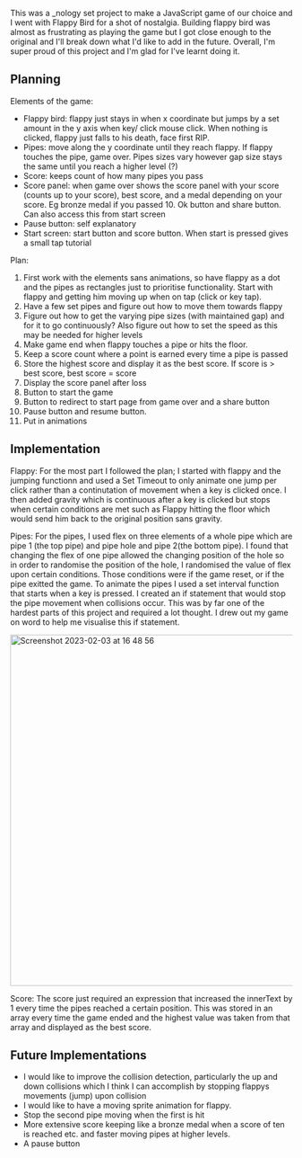 This was a _nology set project to make a JavaScript game of our choice and I went with Flappy Bird for a shot of nostalgia. Building flappy bird was almost as frustrating as playing the game but I got close enough to the original and I'll break down what I'd like to add in the future. Overall, I'm super proud of this project and I'm glad for I've learnt doing it.

Planning
--------

Elements of the game:
- Flappy bird: flappy just stays in when x coordinate but jumps by a set amount in the y axis when key/ click mouse click. When nothing is clicked, flappy just falls to his death, face first RIP.
- Pipes: move along the y coordinate until they reach flappy. If flappy touches the pipe, game over. Pipes sizes vary however gap size stays the same until you reach a higher level (?)
- Score: keeps count of how many pipes you pass 
- Score panel: when game over shows the score panel with your score (counts up to your score), best score, and a medal depending on your score. Eg bronze medal if you passed 10. Ok button and share button. Can also access this from start screen
- Pause button: self explanatory
- Start screen: start button and score button. When start is pressed gives a small tap tutorial


Plan:
1. First work with the elements sans animations, so have flappy as a dot and the pipes as rectangles just to prioritise functionality. Start with flappy and getting him moving up when on tap (click or key tap).
2. Have a few set pipes and figure out how to move them towards flappy
3. Figure out how to get the varying pipe sizes (with maintained gap) and for it to go continuously? Also figure out how to set the speed as this may be needed for higher levels
4. Make game end when flappy touches a pipe or hits the floor.
5. Keep a score count where a point is earned every time a pipe is passed
6. Store the highest score and display it as the best score. If score is > best score, best score = score
7. Display the score panel after loss
8. Button to start the game
9.  Button to redirect to start page from game over and a share button
10. Pause button and resume button.
11. Put in animations


Implementation
--------------
Flappy:
For the most part I followed the plan; I started with flappy and the jumping functionn and used a Set Timeout to only animate one jump per click rather than a continutation of movement when a key is clicked once. I then added gravity which is continuous after a key is clicked but stops when certain conditions are met such as Flappy hitting the floor which would send him back to the original position sans gravity. 

Pipes:
For the pipes, I used flex on three elements of a whole pipe which are pipe 1 (the top pipe) and pipe hole and pipe 2(the bottom pipe). I found that changing the flex of one pipe allowed the changing position of the hole so in order to randomise the position of the hole, I randomised the value of flex upon certain conditions. Those conditions were if the game reset, or if the pipe exitted the game. To animate the pipes I used a set interval function that starts when a key is pressed. I created an if statement that would stop the pipe movement when collisions occur. This was by far one of the hardest parts of this project and required a lot thought. I drew out my game on word to help me visualise this if statement.

<img width="625" alt="Screenshot 2023-02-03 at 16 48 56" src="https://user-images.githubusercontent.com/119270171/216660427-99131c81-161d-41bf-abda-b327d9101238.png">

Score: The score just required an expression that increased the innerText by 1 every time the pipes reached a certain position. This was stored in an array every time the game ended and the highest value was taken from that array and displayed as the best score.


Future Implementations
----------
- I would like to improve the collision detection, particularly the up and down collisions which I think I can accomplish by stopping flappys movements (jump) upon collision
- I would like to have a moving sprite animation for flappy.
- Stop the second pipe moving when the first is hit
- More extensive score keeping like a bronze medal when a score of ten is reached etc. and faster moving pipes at higher levels.
- A pause button
